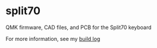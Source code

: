 # split70

QMK firmware, CAD files, and PCB for the Split70 keyboard

For more information, see my [build log](http://galengold.me/split70/)

